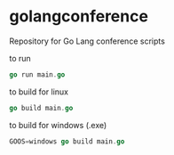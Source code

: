 # golangconference
Repository for Go Lang conference scripts

to run
```go
go run main.go
```

to build for linux
```go
go build main.go
```

to build for windows (.exe)
```go 
GOOS=windows go build main.go
```